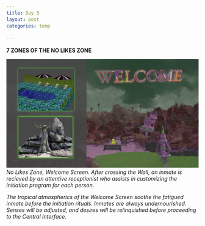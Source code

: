 ```yaml
---
title: Day 5
layout: post
categories: temp

---
```


**7 ZONES OF THE NO LIKES ZONE**

![](/assets/7days/5.png)
_No Likes Zone, Welcome Screen.  After crossing the Wall, an inmate is recieved by an attentive receptionist who assists in customizing the initiation program for each person._

_The tropical atmospherics of the Welcome Screen soothe the fatigued inmate before the initiation rituals.  Inmates are always undernourished.  Senses will be adjusted, and desires will be relinquished before proceeding to the Central Interface._
